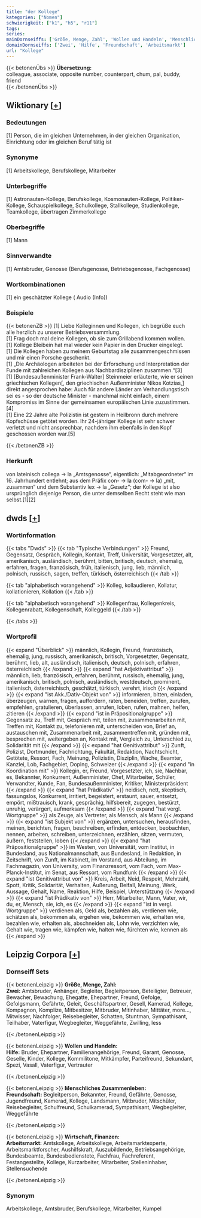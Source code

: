 ```yaml
---
title: "der Kollege"
kategorien: ["Nomen"]
schwierigkeit: ["k1", "h5", "r11"]
tags:
series:
mainDornseiffs: ['Größe, Menge, Zahl', 'Wollen und Handeln', 'Menschliches Zusammenleben', 'Wirtschaft, Finanzen']
domainDornseiffs: ['Zwei', 'Hilfe', 'Freundschaft', 'Arbeitsmarkt']
url: "Kollege"
---
```


{{< betonenÜbs >}}
**Übersetzung:**  
colleague, associate, opposite number, counterpart, chum, pal, buddy, friend  
{{< /betonenÜbs >}}

## Wiktionary [[+](https://de.wiktionary.org/wiki/Kollege)]

### Bedeutungen
[1] Person, die im gleichen Unternehmen, in der gleichen Organisation, Einrichtung oder im gleichen Beruf tätig ist  

### Synonyme
[1] Arbeitskollege, Berufskollege, Mitarbeiter  

### Unterbegriffe
[1] Astronauten-Kollege, Berufskollege, Kosmonauten-Kollege, Politiker-Kollege, Schauspielkollege, Schulkollege, Stallkollege, Studienkollege, Teamkollege, übertragen Zimmerkollege  

### Oberbegriffe
[1] Mann  

### Sinnverwandte
[1] Amtsbruder, Genosse (Berufsgenosse, Betriebsgenosse, Fachgenosse)  

### Wortkombinationen
[1] ein geschätzter Kollege ( Audio (Info))  

### Beispiele
{{< betonenZB >}}
[1] Liebe Kolleginnen und Kollegen, ich begrüße euch alle herzlich zu unserer Betriebsversammlung.  
[1] Frag doch mal deine Kollegen, ob sie zum Grillabend kommen wollen.  
[1] Kollege Bleibein hat mal wieder kein Papier in den Drucker eingelegt.  
[1] Die Kollegen haben zu meinem Geburtstag alle zusammengeschmissen und mir einen Porsche geschenkt.  
[1] „Die Archäologen arbeiteten bei der Erforschung und Interpretation der Funde mit zahlreichen Kollegen aus Nachbardisziplinen zusammen.“[3]  
[1] [Bundesaußenminister Frank-Walter] Steinmeier erläuterte, wie er seinen griechischen Kollegen[, den griechischen Außenminister Nikos Kotzias,] direkt angesprochen habe: Auch für andere Länder am Verhandlungstisch sei es - so der deutsche Minister - manchmal nicht einfach, einem Kompromiss im Sinne der gemeinsamen europäischen Linie zuzustimmen.[4]  
[1]  Eine 22 Jahre alte Polizistin ist gestern in Heilbronn durch mehrere Kopfschüsse getötet worden. Ihr 24-jähriger Kollege ist sehr schwer verletzt und nicht ansprechbar, nachdem ihm ebenfalls in den Kopf geschossen worden war.[5]  

{{< /betonenZB >}}
### Herkunft
von lateinisch collega → la „Amtsgenosse“, eigentlich: „Mitabgeordneter“ im 16. Jahrhundert entlehnt; aus dem Präfix con- → la (com- → la) „mit, zusammen“ und dem Substantiv lex → la „Gesetz“; der Kollege ist also ursprünglich diejenige Person, die unter demselben Recht steht wie man selbst.[1][2]  



## dwds [[+](https://www.dwds.de/wb/Kollege)]

### Wortinformation
{{< tabs "Dwds" >}}
{{< tab "Typische Verbindungen" >}}
Freund, Gegensatz, Gespräch, Kollegin, Kontakt, Treff, Universität, Vorgesetzter, alt, amerikanisch, ausländisch, berühmt, bitten, britisch, deutsch, ehemalig, erfahren, fragen, französisch, früh, italienisch, jung, lieb, männlich, polnisch, russisch, sagen, treffen, türkisch, österreichisch
{{< /tab >}}

{{< tab "alphabetisch vorangehend" >}}
Kolleg, kollaudieren, Kollatur, kollationieren, Kollation
{{< /tab >}}

{{< tab "alphabetisch vorangehend" >}}
Kollegenfrau, Kollegenkreis, Kollegenrabatt, Kollegenschaft, Kolleggeld
{{< /tab >}}

{{< /tabs >}}

### Wortprofil
{{< expand "Überblick" >}} männlich, Kollegin, Freund, französisch, ehemalig, jung, russisch, amerikanisch, britisch, Vorgesetzter, Gegensatz, berühmt, lieb, alt, ausländisch, italienisch, deutsch, polnisch, erfahren, österreichisch {{< /expand >}}
{{< expand "hat Adjektivattribut" >}} männlich, lieb, französisch, erfahren, berühmt, russisch, ehemalig, jung, amerikanisch, britisch, polnisch, ausländisch, westdeutsch, prominent, italienisch, österreichisch, geschätzt, türkisch, verehrt, irisch {{< /expand >}}
{{< expand "ist Akk./Dativ-Objekt von" >}} informieren, bitten, einladen, überzeugen, warnen, fragen, auffordern, raten, beneiden, treffen, zurufen, empfehlen, gratulieren, überlassen, anrufen, loben, rufen, mahnen, helfen, zitieren {{< /expand >}}
{{< expand "ist in Präpositionalgruppe" >}} Gegensatz zu, Treff mit, Gespräch mit, teilen mit, zusammenarbeiten mit, Treffen mit, Kontakt zu, telefonieren mit, unterscheiden von, Brief an, austauschen mit, Zusammenarbeit mit, zusammentreffen mit, gründen mit, besprechen mit, weitergeben an, Kontakt mit, Vergleich zu, Unterschied zu, Solidarität mit {{< /expand >}}
{{< expand "hat Genitivattribut" >}} Zunft, Polizist, Dortmunder, Fachrichtung, Fakultät, Redaktion, Nachtschicht, Getötete, Ressort, Fach, Meinung, Polizistin, Disziplin, Wache, Beamter, Kanzlei, Lob, Fachgebiet, Doping, Schweizer {{< /expand >}}
{{< expand "in Koordination mit" >}} Kollegin, er, Freund, Vorgesetzter, ich, sie, Nachbar, es, Bekannter, Konkurrent, Außenminister, Chef, Mitarbeiter, Schüler, Verwandter, Kunde, Fan, Bundesaußenminister, Kritiker, Ministerpräsident {{< /expand >}}
{{< expand "hat Prädikativ" >}} neidisch, nett, skeptisch, fassungslos, Konkurrent, irritiert, begeistert, erstaunt, sauer, entsetzt, empört, mißtrauisch, krank, gesprächig, hilfsbereit, zugegen, bestürzt, unruhig, verärgert, aufmerksam {{< /expand >}}
{{< expand "hat vergl. Wortgruppe" >}} als Zeuge, als Vertreter, als Mensch, als Mann {{< /expand >}}
{{< expand "ist Subjekt von" >}} ergänzen, untersuchen, herausfinden, meinen, berichten, fragen, beschreiben, erfinden, entdecken, beobachten, nennen, arbeiten, schreiben, unterzeichnen, erzählen, sitzen, vermuten, äußern, feststellen, loben {{< /expand >}}
{{< expand "hat Präpositionalgruppe" >}} im Westen, von Universität, vom Institut, in Bundesland, aus Nationalmannschaft, aus Bundesland, in Redaktion, in Zeitschrift, von Zunft, im Kabinett, im Vorstand, aus Abteilung, im Fachmagazin, von University, vom Finanzressort, vom Fach, vom Max-Planck-Institut, im Senat, aus Ressort, vom Rundfunk {{< /expand >}}
{{< expand "ist Genitivattribut von" >}} Kreis, Arbeit, Neid, Respekt, Mehrzahl, Spott, Kritik, Solidarität, Verhalten, Äußerung, Beifall, Meinung, Werk, Aussage, Gehalt, Name, Reaktion, Hilfe, Beispiel, Unterstützung {{< /expand >}}
{{< expand "ist Prädikativ von" >}} Herr, Mitarbeiter, Mann, Vater, wir, du, er, Mensch, sie, ich, es {{< /expand >}}
{{< expand "ist in vergl. Wortgruppe" >}} verdienen als, Geld als, bezahlen als, verdienen wie, schätzen als, bekommen als, ergehen wie, bekommen wie, erhalten wie, bezahlen wie, erhalten als, abschneiden als, Lohn wie, verzichten wie, Gehalt wie, tragen wie, kämpfen wie, halten wie, fürchten wie, kennen als {{< /expand >}}

## Leipzig Corpora [[+](https://corpora.uni-leipzig.de/en/res?word=Kollege&corpusId=deu_newscrawl-public_2018)]

### Dornseiff Sets
{{< betonenLeipzig >}}
**Größe, Menge, Zahl:**  
**Zwei:** Amtsbruder, Anhänger, Begleiter, Begleitperson, Beteiligter, Betreuer, Bewacher, Bewachung, Ehegatte, Ehepartner, Freund, Gefolge, Gefolgsmann, Gefährte, Geleit, Geschäftspartner, Gesell, Kamerad, Kollege, Kompagnon, Komplize, Mitbesitzer, Mitbruder, Mitinhaber, Mittäter, more..., Mitwisser, Nachfolger, Reisebegleiter, Schatten, Stuntman, Sympathisant, Teilhaber, Vaterfigur, Wegbegleiter, Weggefährte, Zwilling, less  

{{< /betonenLeipzig >}}


{{< betonenLeipzig >}}
**Wollen und Handeln:**  
**Hilfe:** Bruder, Ehepartner, Familienangehörige, Freund, Garant, Genosse, Geselle, Kinder, Kollege, Kommilitone, Mitkämpfer, Parteifreund, Sekundant, Spezi, Vasall, Vaterfigur, Vertrauter  

{{< /betonenLeipzig >}}


{{< betonenLeipzig >}}
**Menschliches Zusammenleben:**  
**Freundschaft:** Begleitperson, Bekannter, Freund, Gefährte, Genosse, Jugendfreund, Kamerad, Kollege, Landsmann, Mitbruder, Mitschüler, Reisebegleiter, Schulfreund, Schulkamerad, Sympathisant, Wegbegleiter, Weggefährte  

{{< /betonenLeipzig >}}


{{< betonenLeipzig >}}
**Wirtschaft, Finanzen:**  
**Arbeitsmarkt:** Amtskollege, Arbeitskollege, Arbeitsmarktexperte, Arbeitsmarktforscher, Aushilfskraft, Auszubildende, Betriebsangehörige, Bundesbeamte, Bundesbedienstete, Fachfrau, Fachreferent, Festangestellte, Kollege, Kurzarbeiter, Mitarbeiter, Stelleninhaber, Stellensuchende  

{{< /betonenLeipzig >}}

### Synonym
Arbeitskollege, Amtsbruder, Berufskollege, Mitarbeiter, Kumpel

